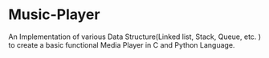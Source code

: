 # Music-Player
An Implementation of various Data Structure(Linked list, Stack, Queue, etc. ) to create a basic functional Media Player in C and Python Language.
